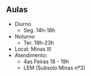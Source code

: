 
## Aulas


- Diurno
    - Seg. 14h-18h
- Noturno
    - Ter. 19h-23h
- Local: Minas III
- Atendimento:
     - 4as Feiras 18 - 19h
     - LEM (Subsolo Minas nº3)
